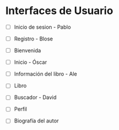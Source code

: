 # Interfaces de Usuario

- [ ] Inicio de sesion - Pablo

- [ ] Registro - Blose

- [ ] Bienvenida

- [ ] Inicio - Óscar

- [ ] Información del libro - Ale

- [ ] Libro

- [ ] Buscador - David

- [ ] Perfil

- [ ] Biografía del autor
